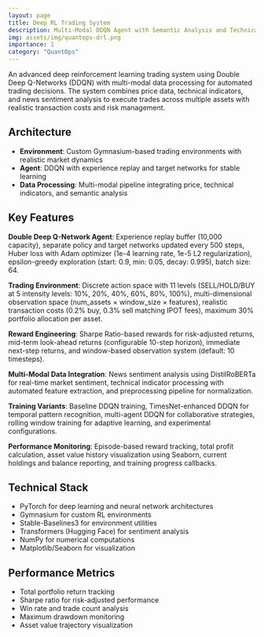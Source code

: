 ```yaml
---
layout: page
title: Deep RL Trading System
description: Multi-Modal DDQN Agent with Semantic Analysis and Technical Indicators
img: assets/img/quantops-drl.png
importance: 1
category: "QuantOps"
---
```


An advanced deep reinforcement learning trading system using Double Deep Q-Networks (DDQN) with multi-modal data processing for automated trading decisions. The system combines price data, technical indicators, and news sentiment analysis to execute trades across multiple assets with realistic transaction costs and risk management.

## Architecture
- **Environment**: Custom Gymnasium-based trading environments with realistic market dynamics
- **Agent**: DDQN with experience replay and target networks for stable learning
- **Data Processing**: Multi-modal pipeline integrating price, technical indicators, and semantic analysis

## Key Features
**Double Deep Q-Network Agent**: Experience replay buffer (10,000 capacity), separate policy and target networks updated every 500 steps, Huber loss with Adam optimizer (1e-4 learning rate, 1e-5 L2 regularization), epsilon-greedy exploration (start: 0.9, min: 0.05, decay: 0.995), batch size: 64.

**Trading Environment**: Discrete action space with 11 levels (SELL/HOLD/BUY at 5 intensity levels: 10%, 20%, 40%, 60%, 80%, 100%), multi-dimensional observation space (num_assets × window_size × features), realistic transaction costs (0.2% buy, 0.3% sell matching IPOT fees), maximum 30% portfolio allocation per asset.

**Reward Engineering**: Sharpe Ratio-based rewards for risk-adjusted returns, mid-term look-ahead returns (configurable 10-step horizon), immediate next-step returns, and window-based observation system (default: 10 timesteps).

**Multi-Modal Data Integration**: News sentiment analysis using DistilRoBERTa for real-time market sentiment, technical indicator processing with automated feature extraction, and preprocessing pipeline for normalization.

**Training Variants**: Baseline DDQN training, TimesNet-enhanced DDQN for temporal pattern recognition, multi-agent DDQN for collaborative strategies, rolling window training for adaptive learning, and experimental configurations.

**Performance Monitoring**: Episode-based reward tracking, total profit calculation, asset value history visualization using Seaborn, current holdings and balance reporting, and training progress callbacks.

## Technical Stack
- PyTorch for deep learning and neural network architectures
- Gymnasium for custom RL environments
- Stable-Baselines3 for environment utilities
- Transformers (Hugging Face) for sentiment analysis
- NumPy for numerical computations
- Matplotlib/Seaborn for visualization

## Performance Metrics
- Total portfolio return tracking
- Sharpe ratio for risk-adjusted performance
- Win rate and trade count analysis
- Maximum drawdown monitoring
- Asset value trajectory visualization
